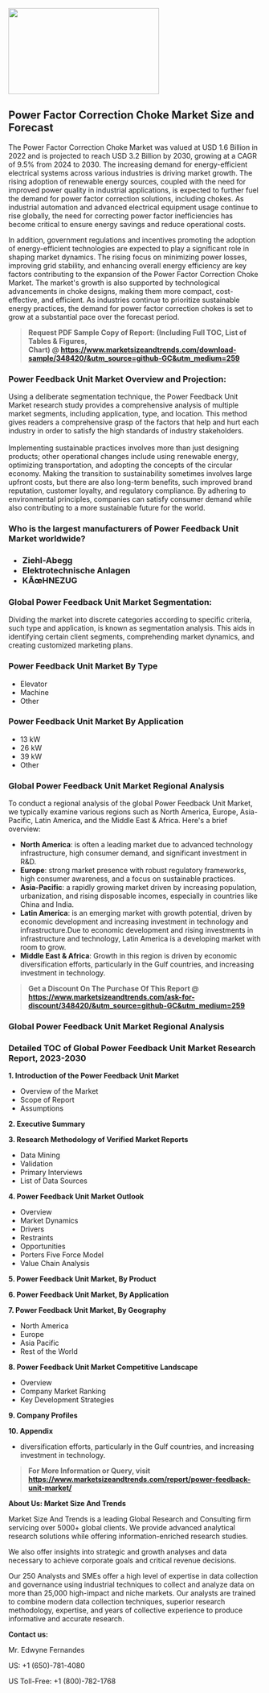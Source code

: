 <p><img class="alignnone size-medium wp-image-20088" src="https://ffe5etoiles.com/wp-content/uploads/2024/12/MST1-300x171.png" alt="" width="300" height="171" /></p><h2>Power Factor Correction Choke Market Size and Forecast</h2><p>The Power Factor Correction Choke Market was valued at USD 1.6 Billion in 2022 and is projected to reach USD 3.2 Billion by 2030, growing at a CAGR of 9.5% from 2024 to 2030. The increasing demand for energy-efficient electrical systems across various industries is driving market growth. The rising adoption of renewable energy sources, coupled with the need for improved power quality in industrial applications, is expected to further fuel the demand for power factor correction solutions, including chokes. As industrial automation and advanced electrical equipment usage continue to rise globally, the need for correcting power factor inefficiencies has become critical to ensure energy savings and reduce operational costs.</p><p>In addition, government regulations and incentives promoting the adoption of energy-efficient technologies are expected to play a significant role in shaping market dynamics. The rising focus on minimizing power losses, improving grid stability, and enhancing overall energy efficiency are key factors contributing to the expansion of the Power Factor Correction Choke Market. The market's growth is also supported by technological advancements in choke designs, making them more compact, cost-effective, and efficient. As industries continue to prioritize sustainable energy practices, the demand for power factor correction chokes is set to grow at a substantial pace over the forecast period.</p></p><blockquote id="" class=""><strong>Request PDF Sample Copy of Report: (Including Full TOC, List of Tables &amp; Figures, Chart)&nbsp;@&nbsp;<strong><a href="https://www.marketsizeandtrends.com/download-sample/348420/&utm_source=github-GC&utm_medium=259" target="_blank">https://www.marketsizeandtrends.com/download-sample/348420/&utm_source=github-GC&utm_medium=259</a></strong></strong></blockquote><h3 id="" class="">Power Feedback Unit Market&nbsp;Overview and Projection:</h3><p id="" class="">Using a deliberate segmentation technique, the Power Feedback Unit Market research study provides a comprehensive analysis of multiple market segments, including application, type, and location. This method gives readers a comprehensive grasp of the factors that help and hurt each industry in order to satisfy the high standards of industry stakeholders. <br /> <br />Implementing sustainable practices involves more than just designing products; other operational changes include using renewable energy, optimizing transportation, and adopting the concepts of the circular economy. Making the transition to sustainability sometimes involves large upfront costs, but there are also long-term benefits, such improved brand reputation, customer loyalty, and regulatory compliance. By adhering to environmental principles, companies can satisfy consumer demand while also contributing to a more sustainable future for the world.</p><h3 id="" class="">Who is the largest manufacturers of&nbsp;Power Feedback Unit Market worldwide?</h3><h3 class=""><p><ul><li>Ziehl-Abegg </li><li> Elektrotechnische Anlagen </li><li> KÃœHNEZUG</li></ul></p></h3><h3 id="" class="">Global&nbsp;Power Feedback Unit Market Segmentation:</h3><p id="" class="">Dividing the market into discrete categories according to specific criteria, such type and application, is known as segmentation analysis. This aids in identifying certain client segments, comprehending market dynamics, and creating customized marketing plans.</p><h3 id="" class="">Power Feedback Unit Market&nbsp;By Type</h3><p><p><ul><li>Elevator</li><li> Machine</li><li> Other</p></li></ul></p></p><h3 id="" class="">Power Feedback Unit Market&nbsp;By Application</h3><p class=""><p><ul><li>13 kW</li><li> 26 kW</li><li> 39 kW</li><li> Other</li></ul></p></p><h3 id="" class="">Global Power Feedback Unit Market Regional Analysis</h3><p id="" class="">To conduct a regional analysis of the global Power Feedback Unit Market, we typically examine various regions such as North America, Europe, Asia-Pacific, Latin America, and the Middle East &amp; Africa. Here's a brief overview:</p><ul><li><strong>North America</strong>: is often a leading market due to advanced technology infrastructure, high consumer demand, and significant investment in R&amp;D.</li><li><strong>Europe</strong>: strong market presence with robust regulatory frameworks, high consumer awareness, and a focus on sustainable practices.</li><li><strong>Asia-Pacific</strong>: a rapidly growing market driven by increasing population, urbanization, and rising disposable incomes, especially in countries like China and India.</li><li><strong>Latin America</strong>: is an emerging market with growth potential, driven by economic development and increasing investment in technology and infrastructure.Due to economic development and rising investments in infrastructure and technology, Latin America is a developing market with room to grow.</li><li><strong>Middle East &amp; Africa</strong>: Growth in this region is driven by economic diversification efforts, particularly in the Gulf countries, and increasing investment in technology.</li></ul><blockquote id="" class=""><strong>Get a Discount On The Purchase Of This Report @ <strong><a href="https://www.marketsizeandtrends.com/ask-for-discount/348420/&utm_source=github-GC&utm_medium=259" target="_blank">https://www.marketsizeandtrends.com/ask-for-discount/348420/&utm_source=github-GC&utm_medium=259</a></strong></strong></blockquote><h3 id="" class="">Global Power Feedback Unit Market Regional Analysis</h3><h3 id="" class="">Detailed TOC of Global Power Feedback Unit Market Research Report, 2023-2030</h3><p id="" class=""><strong>1. Introduction of the Power Feedback Unit Market</strong></p><ul><li>Overview of the Market</li><li>Scope of Report</li><li>Assumptions</li></ul><p id="" class=""><strong>2. Executive Summary</strong></p><p id="" class=""><strong>3. Research Methodology of Verified Market Reports</strong></p><ul><li>Data Mining</li><li>Validation</li><li>Primary Interviews</li><li>List of Data Sources</li></ul><p id="" class=""><strong>4. Power Feedback Unit Market Outlook</strong></p><ul><li>Overview</li><li>Market Dynamics</li><li>Drivers</li><li>Restraints</li><li>Opportunities</li><li>Porters Five Force Model</li><li>Value Chain Analysis</li></ul><p id="" class=""><strong>5. Power Feedback Unit Market, By Product</strong></p><p id="" class=""><strong>6. Power Feedback Unit Market, By Application</strong></p><p id="" class=""><strong>7. Power Feedback Unit Market, By Geography</strong></p><ul><li>North America</li><li>Europe</li><li>Asia Pacific</li><li>Rest of the World</li></ul><p id="" class=""><strong>8. Power Feedback Unit Market Competitive Landscape</strong></p><ul><li>Overview</li><li>Company Market Ranking</li><li>Key Development Strategies</li></ul><p id="" class=""><strong>9. Company Profiles</strong></p><p id="" class=""><strong>10. Appendix</strong></p><ul><li>diversification efforts, particularly in the Gulf countries, and increasing investment in technology.</li></ul><blockquote id="" class=""><strong>For More Information or Query, visit <strong><strong><a href="https://www.marketsizeandtrends.com/report/power-feedback-unit-market/" target="_blank">https://www.marketsizeandtrends.com/report/power-feedback-unit-market/</a></strong></strong></strong></blockquote><p id="" class=""><strong>About Us: Market Size And Trends</strong></p><p id="" class="">Market Size And Trends is a leading Global Research and Consulting firm servicing over 5000+ global clients. We provide advanced analytical research solutions while offering information-enriched research studies.</p><p id="" class="">We also offer insights into strategic and growth analyses and data necessary to achieve corporate goals and critical revenue decisions.</p><p id="" class="">Our 250 Analysts and SMEs offer a high level of expertise in data collection and governance using industrial techniques to collect and analyze data on more than 25,000 high-impact and niche markets. Our analysts are trained to combine modern data collection techniques, superior research methodology, expertise, and years of collective experience to produce informative and accurate research.</p><p id="" class=""><strong>Contact us:</strong></p><p id="" class="">Mr. Edwyne Fernandes</p><p id="" class="">US: +1 (650)-781-4080</p><p id="" class="">US Toll-Free: +1 (800)-782-1768</p>
